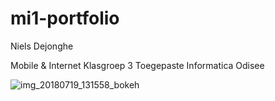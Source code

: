 # mi1-portfolio
Niels Dejonghe

Mobile & Internet
Klasgroep 3
Toegepaste Informatica
Odisee

![img_20180719_131558_bokeh](https://user-images.githubusercontent.com/43697302/46571792-d1092d00-c97b-11e8-8870-16261bdc18d0.jpg)

